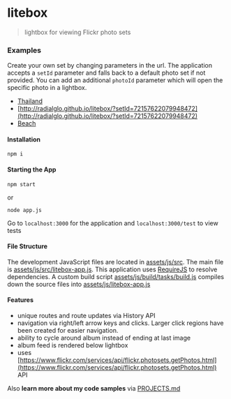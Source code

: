 litebox
=======

> lightbox for viewing Flickr photo sets

### Examples
Create your own set by changing parameters in the url. The application accepts a ```setId``` parameter and falls back to a default photo set if not provided. You can add an additional ```photoId``` parameter which will open the specific photo in a lightbox.
- [Thailand](http://radialglo.github.io/litebox/?setId=72157626579923453)
- [http://radialglo.github.io/litebox/?setId=72157622079948472](http://radialglo.github.io/litebox/?setId=72157622079948472)
- [Beach](http://radialglo.github.io/litebox/?setId=72157629076059695)

#### Installation
```
npm i 
```

#### Starting the App
```
npm start
```
or
```
node app.js
```
Go to ```localhost:3000``` for the application and
```localhost:3000/test``` to view tests

#### File Structure
The development JavaScript files are located in [assets/js/src](https://github.com/radialglo/litebox/tree/master/assets/js/src).
The main file is [assets/js/src/litebox-app.js](https://github.com/radialglo/litebox/blob/master/assets/js/src/litebox-app.js).
This application uses [RequireJS](http://requirejs.org/) to resolve dependencies. A custom build script [assets/js/build/tasks/build.js](https://github.com/radialglo/litebox/blob/master/assets/js/build/tasks/build.js) compiles down
the source files into [assets/js/litebox-app.js](https://github.com/radialglo/litebox/blob/master/assets/js/litebox-app.js)

#### Features
- unique routes and route updates via History API
- navigation via right/left arrow keys and clicks. Larger click regions have been created for easier navigation.
- ability to cycle around album instead of ending at last image
- album feed is rendered below lightbox
- uses [https://www.flickr.com/services/api/flickr.photosets.getPhotos.html](https://www.flickr.com/services/api/flickr.photosets.getPhotos.html) API


Also **learn more about my code samples** via [PROJECTS.md](https://github.com/radialglo/litebox/blob/master/PROJECTS.md)

